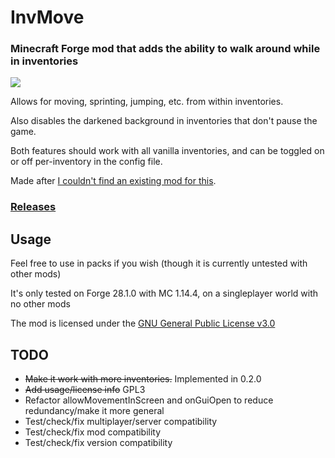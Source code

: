 # InvMove
### Minecraft Forge mod that adds the ability to walk around while in inventories

![](demo/InvMove-0.2.0.gif)

Allows for moving, sprinting, jumping, etc. from within inventories.

Also disables the darkened background in inventories that don't pause the game.

Both features should work with all vanilla inventories, and can be toggled on or off per-inventory in the config file.

Made after [I couldn't find an existing mod for this](https://redd.it/egwe8w).

### [Releases](https://github.com/PieKing1215/InvMove/releases)

## Usage

Feel free to use in packs if you wish (though it is currently untested with other mods)

It's only tested on Forge 28.1.0 with MC 1.14.4, on a singleplayer world with no other mods

The mod is licensed under the [GNU General Public License v3.0](LICENSE.md)

## TODO
- ~~Make it work with more inventories.~~ Implemented in 0.2.0
- ~~Add usage/license info~~ GPL3
- Refactor allowMovementInScreen and onGuiOpen to reduce redundancy/make it more general
- Test/check/fix multiplayer/server compatibility
- Test/check/fix mod compatibility
- Test/check/fix version compatibility
